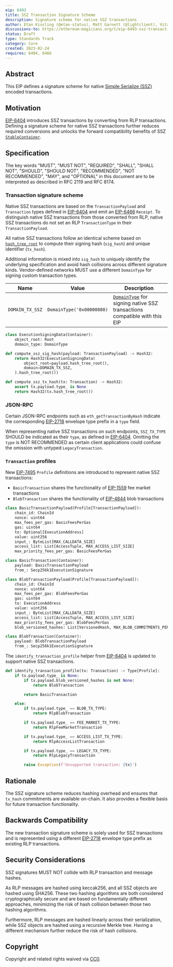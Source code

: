 ```yaml
---
eip: 6493
title: SSZ Transaction Signature Scheme
description: Signature scheme for native SSZ transactions
author: Etan Kissling (@etan-status), Matt Garnett (@lightclient), Vitalik Buterin (@vbuterin)
discussions-to: https://ethereum-magicians.org/t/eip-6493-ssz-transaction-signature-scheme/13050
status: Draft
type: Standards Track
category: Core
created: 2023-02-24
requires: 6404, 6466
---
```


## Abstract

This EIP defines a signature scheme for native [Simple Serialize (SSZ)](https://github.com/ethereum/consensus-specs/blob/ef434e87165e9a4c82a99f54ffd4974ae113f732/ssz/simple-serialize.md) encoded transactions.

## Motivation

[EIP-6404](./eip-6404.md) introduces SSZ transactions by converting from RLP transactions. Defining a signature scheme for native SSZ transactions further reduces required conversions and unlocks the forward compatibility benefits of SSZ [`StableContainer`](./eip-7495.md).

## Specification

The key words "MUST", "MUST NOT", "REQUIRED", "SHALL", "SHALL NOT", "SHOULD", "SHOULD NOT", "RECOMMENDED", "NOT RECOMMENDED", "MAY", and "OPTIONAL" in this document are to be interpreted as described in RFC 2119 and RFC 8174.

### Transaction signature scheme

Native SSZ transactions are based on the `TransactionPayload` and `Transaction` types defined in [EIP-6404](./eip-6404.md) and emit an [EIP-6466](./eip-6466.md) `Receipt`. To distinguish native SSZ transactions from those converted from RLP, native SSZ transactions do not set an RLP `TransactionType` in their `TransactionPayload`.

All native SSZ transactions follow an identical scheme based on [`hash_tree_root`](https://github.com/ethereum/consensus-specs/blob/ef434e87165e9a4c82a99f54ffd4974ae113f732/ssz/simple-serialize.md#merkleization) to compute their signing hash (`sig_hash`) and unique identifier (`tx_hash`).

Additional information is mixed into `sig_hash` to uniquely identify the underlying specification and avoid hash collisions across different signature kinds. Vendor-defined networks MUST use a different `DomainType` for signing custom transaction types.

| Name | Value | Description |
| - | - | - |
| `DOMAIN_TX_SSZ` | `DomainType('0x00000080)` | [`DomainType`](https://github.com/ethereum/consensus-specs/blob/ef434e87165e9a4c82a99f54ffd4974ae113f732/specs/phase0/beacon-chain.md#custom-types) for signing native SSZ transactions compatible with this EIP |

```python
class ExecutionSigningData(Container):
    object_root: Root
    domain_type: DomainType

def compute_ssz_sig_hash(payload: TransactionPayload) -> Hash32:
    return Hash32(ExecutionSigningData(
        object_root=payload.hash_tree_root(),
        domain=DOMAIN_TX_SSZ,
    ).hash_tree_root())

def compute_ssz_tx_hash(tx: Transaction) -> Hash32:
    assert tx.payload.type_ is None
    return Hash32(tx.hash_tree_root())
```

### JSON-RPC

Certain JSON-RPC endpoints such as `eth_getTransactionByHash` indicate the corresponding [EIP-2718](./eip-2718.md) envelope type prefix in a `type` field.

When representing native SSZ transactions on such endpoints, `SSZ_TX_TYPE` SHOULD be indicated as their `type`, as defined in [EIP-6404](./eip-6404.md#networking). Omitting the `type` is NOT RECOMMENDED as certain client applications could confuse the omission with untyped `LegacyTransaction`.

### `Transaction` profiles

New [EIP-7495](./eip-7495.md) `Profile` definitions are introduced to represent native SSZ transactions:

- `BasicTransaction` shares the functionality of [EIP-1559](./eip-1559.md#specification) fee market transactions
- `BlobTransaction` shares the functionality of [EIP-4844](./eip-4844.md#parameters) blob transactions

```python
class BasicTransactionPayload(Profile[TransactionPayload]):
    chain_id: ChainId
    nonce: uint64
    max_fees_per_gas: BasicFeesPerGas
    gas: uint64
    to: Optional[ExecutionAddress]
    value: uint256
    input_: ByteList[MAX_CALLDATA_SIZE]
    access_list: List[AccessTuple, MAX_ACCESS_LIST_SIZE]
    max_priority_fees_per_gas: BasicFeesPerGas

class BasicTransaction(Container):
    payload: BasicTransactionPayload
    from_: Secp256k1ExecutionSignature

class BlobTransactionPayload(Profile[TransactionPayload]):
    chain_id: ChainId
    nonce: uint64
    max_fees_per_gas: BlobFeesPerGas
    gas: uint64
    to: ExecutionAddress
    value: uint256
    input_: ByteList[MAX_CALLDATA_SIZE]
    access_list: List[AccessTuple, MAX_ACCESS_LIST_SIZE]
    max_priority_fees_per_gas: BlobFeesPerGas
    blob_versioned_hashes: List[VersionedHash, MAX_BLOB_COMMITMENTS_PER_BLOCK]

class BlobTransaction(Container):
    payload: BlobTransactionPayload
    from_: Secp256k1ExecutionSignature
```

The `identify_transaction_profile` helper from [EIP-6404](./eip-6404.md) is updated to support native SSZ transactions.

```python
def identify_transaction_profile(tx: Transaction) -> Type[Profile]:
    if tx.payload.type_ is None:
        if tx.payload.blob_versioned_hashes is not None:
            return BlobTransaction

        return BasicTransaction

    else:
        if tx.payload.type_ == BLOB_TX_TYPE:
            return RlpBlobTransaction

        if tx.payload.type_ == FEE_MARKET_TX_TYPE:
            return RlpFeeMarketTransaction

        if tx.payload.type_ == ACCESS_LIST_TX_TYPE:
            return RlpAccessListTransaction

        if tx.payload.type_ == LEGACY_TX_TYPE:
            return RlpLegacyTransaction

        raise Exception(f'Unsupported transaction: {tx}')
```

## Rationale

The SSZ signature scheme reduces hashing overhead and ensures that `tx_hash` commitments are available on-chain. It also provides a flexible basis for future transaction functionality.

## Backwards Compatibility

The new transaction signature scheme is solely used for SSZ transactions and is represented using a different [EIP-2718](./eip-2718.md) envelope type prefix as existing RLP transactions.

## Security Considerations

SSZ signatures MUST NOT collide with RLP transaction and message hashes.

As RLP messages are hashed using keccak256, and all SSZ objects are hashed using SHA256. These two hashing algorithms are both considered cryptographically secure and are based on fundamentally different approaches, minimizing the risk of hash collision between those two hashing algorithms.

Furthermore, RLP messages are hashed linearly across their serialization, while SSZ objects are hashed using a recursive Merkle tree. Having a different mechanism further reduce the risk of hash collisions.

## Copyright

Copyright and related rights waived via [CC0](../LICENSE.md).
